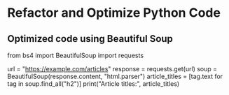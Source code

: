 # Refactor and Optimize Python Code

## 

## Optimized code using Beautiful Soup

from bs4 import BeautifulSoup
import requests

url = "https://example.com/articles"
response = requests.get(url)
soup = BeautifulSoup(response.content, "html.parser")
article_titles = [tag.text for tag in soup.find_all("h2")]
print("Article titles:", article_titles)
